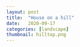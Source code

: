 ```yaml
---
layout: post
title:  "House on a hill"
date:   2020-09-17
categories: [landscape]
thumbnail: hilltop.png
---
```


<img src="{{ '/img/hilltop.png' | relative_url }}" alt="">

